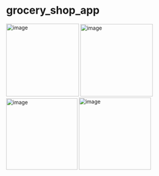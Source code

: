 # grocery_shop_app
<img width="196" alt="image" src="https://user-images.githubusercontent.com/114337820/210926861-2ca23f84-7f93-45a9-ab74-8c9e30f6ac66.png">

<img width="195" alt="image" src="https://user-images.githubusercontent.com/114337820/210926902-9edc4652-43b4-4706-9921-2bf927dd4adb.png">

<img width="192" alt="image" src="https://user-images.githubusercontent.com/114337820/210927062-b3220a0d-205e-4c42-adf2-b49524b453df.png">

<img width="194" alt="image" src="https://user-images.githubusercontent.com/114337820/210926972-bef439b9-a7c2-4e18-b317-deaa776c2c82.png">
